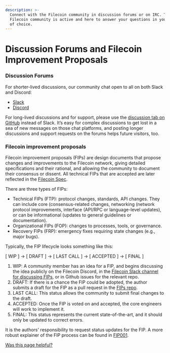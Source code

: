 ```yaml
---
description: >-
  Connect with the Filecoin community in discussion forums or on IRC. The
  Filecoin community is active and here to answer your questions in your channel
  of choice.
---
```


# Discussion Forums and Filecoin Improvement Proposals

### Discussion Forums

For shorter-lived discussions, our community chat open to all on both Slack and Discord:

* [Slack](https://filecoin.io/slack/)
* [Discord](https://discord.com/invite/filecoin)

For long-lived discussions and for support, please use the [discussion tab on GitHub](https://github.com/filecoin-project/community#forums) instead of Slack. It’s easy for complex discussions to get lost in a sea of new messages on those chat platforms, and posting longer discussions and support requests on the forums helps future visitors, too.

### Filecoin improvement proposals

Filecoin improvement proposals (FIPs) are design documents that propose changes and improvements to the Filecoin network, giving detailed specifications and their rational, and allowing the community to document their consensus or dissent.  All technical FIPs that are accepted are later reflected in the [Filecoin Spec](https://spec.filecoin.io/).

There are three types of FIPs:
* Technical FIPs (FTP): protocol changes, standards, API changes.  They can include core (consensus-related changes, networking (network protocol improvements, interface (API/RPC or language-level updates), or can be informational (updates to general guidelines or documentation).
* Organizational FIPs (FOP): changes to processes, tools, or governance.
* Recovery FIPs (FRP): emergency fixes requiring state changes (e.g., major bugs).

Typically, the FIP lifecycle looks something like this:

[ WIP ] -> [ DRAFT ] -> [ LAST CALL ] -> [ ACCEPTED ] -> [ FINAL ]

1. WIP: A community member has an idea for a FIP, and begins discussing the idea publicly on the Filecoin Discord, in the [Filecoin Slack channel for discussing FIPs](https://filecoinproject.slack.com/archives/C01EU76LPCJ), or in Github issues for the relevant repo.
2. DRAFT: If there is a chance the FIP could be adopted, the author submits a draft for the FIP as a pull request in the [FIPs repo](https://github.com/filecoin-project/FIPs).
3. LAST CALL: This status allows the community to submit final changes to the draft.
4. ACCEPTED: Once the FIP is voted on and accepted, the core engineers will work to implement it.
5. FINAL: This status represents the current state-of-the-art, and it should only be updated to correct errors.

It is the authors' responsibility to request status updates for the FIP.  A more robust explainer of the FIP process can be found in [FIP001](https://github.com/filecoin-project/FIPs/blob/master/FIPS/fip-0001.md#what-is-a-fip).

[Was this page helpful?](https://airtable.com/apppq4inOe4gmSSlk/pagoZHC2i1iqgphgl/form?prefill\_Page+URL=https://docs.filecoin.io/basics/project-and-community/forums-and-fips)
